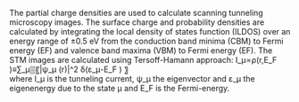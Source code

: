 The partial charge densities are used to calculate scanning tunneling microscopy images. The surface charge and probability densities are calculated by integrating the local density of states function (ILDOS) over an energy range of ±0.5 eV from the conduction band minima (CBM) to Fermi energy (EF) and valence band maxima (VBM) to Fermi energy (EF). The STM images are calculated using Tersoff-Hamann approach:
I_μ∝ρ(r,E_F )≡∑_μ▒〖|ψ_μ (r)|^2 δ(ε_μ-E_F ) 〗							
where I_μ is the tunneling current, ψ_μ the eigenvector and ε_μ the eigenenergy due to the state μ and E_F is the Fermi-energy.
